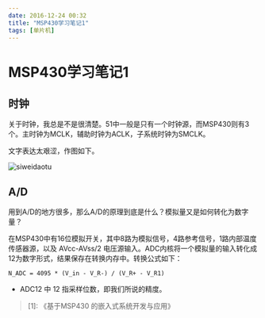 ```yaml
---
date: 2016-12-24 00:32
title: "MSP430学习笔记1"
tags: [单片机]
---
```


# MSP430学习笔记1
## 时钟
关于时钟，我总是不是很清楚。51中一般是只有一个时钟源，而MSP430则有3个。主时钟为MCLK，辅助时钟为ACLK，子系统时钟为SMCLK。

文字表达太艰涩，作图如下。

![siweidaotu](http://ogw6sutvr.bkt.clouddn.com/msp430_timer.png)

## A/D
用到A/D的地方很多，那么A/D的原理到底是什么？模拟量又是如何转化为数字量？

在MSP430中有16位模拟开关，其中8路为模拟信号，4路参考信号，1路内部温度传感器源，以及 AVcc-AVss/2 电压源输入。ADC内核将一个模拟量的输入转化成12为数字形式，结果保存在转换内存中。转换公式如下：

    N_ADC = 4095 * (V_in - V_R-) / (V_R+ - V_R1)

* ADC12 中 12 指采样位数，即我们所说的精度。


> [1]: 《基于MSP430 的嵌入式系统开发与应用》
